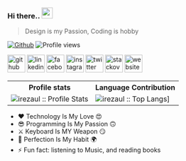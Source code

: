 ### Hi there.. <a target="_blank" href="https://www.facebook.com/mtmartbd"><img src="https://media.giphy.com/media/hvRJCLFzcasrR4ia7z/giphy.gif" width="25px"></a>



> Design is my Passion, Coding is hobby

[![Github](https://img.shields.io/github/followers/irezaul?label=Follow&style=social)](https://github.com/irezaul)
![Profile views](https://gpvc.arturio.dev/irezaul)

[<img src='https://img.icons8.com/color/48/000000/github--v1.png' alt='github' height='40'>](https://github.com/irezaul) [<img src='https://img.icons8.com/color/48/000000/linkedin-circled--v1.png' alt='linkedin' height='40'>](https://www.linkedin.com/in/) [<img src='https://img.icons8.com/color/48/000000/facebook-circled--v5.png' alt='facebook' height='40'>](https://www.facebook.com/mtmartbd) [<img src='https://img.icons8.com/color/48/000000/instagram-new--v2.png' alt='instagram' height='40'>](https://www.instagram.com/) [<img src='https://img.icons8.com/ios-filled/50/4a90e2/twitter-circled--v1.png' alt='twitter' height='40'>](https://twitter.com/mtmartbd) [<img src='https://img.icons8.com/fluency/48/4a90e2/stackoverflow.png' alt='stackoverflow' height='40'>](https://stackoverflow.com/users/) [<img src='https://img.icons8.com/fluency/48/4a90e2/domain.png' alt='website' height='40'>](https://romdevelop.com)

<p align="center">
   <table>
      <tr>
       <th>Profile stats  </th>
       <th>Language Contribution</th>
     </tr>
      <tr>
       <td><img alt="irezaul :: Profile Stats" src="https://github-readme-stats.vercel.app/api?username=irezaul&show_icons=true&theme=dark"> </td>
       <td><img alt="irezaul :: Top Langs]" src="https://github-readme-stats.vercel.app/api/top-langs/?username=irezaul&langs_count=10&theme=tokyonight&layout=compact&hide=html"> </td>
     </tr>
   </table>
</p>

- ❤️ Technology Is My Love 😍
- 😎 Programming Is My Passion 🙃
- ⚔ Keyboard Is MY Weapon 😏
- 🥰 Perfection Is My Habit 🌍
- ⚡ Fun fact: listening to Music, and reading books
